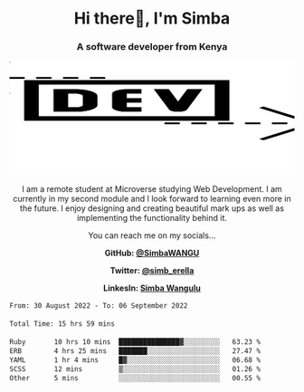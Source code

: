 
<h1 align="center"> Hi there👋, I'm Simba</h1>
<h3 align="center">A software developer from Kenya</h3>

<img src="/arrow-svgrepo-com.svg" margin="auto" width="100%" height="200px">


<p align="center">I am a remote student at Microverse studying Web Development. I am currently in my second module and I look forward to learning even more in the future. I enjoy designing and creating beautiful mark ups as well as implementing the functionality behind it.</p>

<p align="center">You can reach me on my socials... </p>

<div align="center">

__<p>  GitHub: [@SimbaWANGU](https://github.com/SimbaWANGU)__  </p>
__<p> Twitter: [@simb_erella](https://twitter.com/simb_erella)__ </p>
__<p> LinkesIn: [Simba Wangulu](https://www.linkedin.com/in/simba-wangulu/)__ </p>

</div>

<!--START_SECTION:waka-->

```text
From: 30 August 2022 - To: 06 September 2022

Total Time: 15 hrs 59 mins

Ruby       10 hrs 10 mins  ███████████████▓░░░░░░░░░   63.23 %
ERB        4 hrs 25 mins   ███████░░░░░░░░░░░░░░░░░░   27.47 %
YAML       1 hr 4 mins     █▓░░░░░░░░░░░░░░░░░░░░░░░   06.68 %
SCSS       12 mins         ▒░░░░░░░░░░░░░░░░░░░░░░░░   01.26 %
Other      5 mins          ░░░░░░░░░░░░░░░░░░░░░░░░░   00.55 %
```

<!--END_SECTION:waka-->
